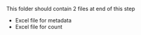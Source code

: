 This folder should contain 2 files at end of this step
- Excel file for metadata
- Excel file for count